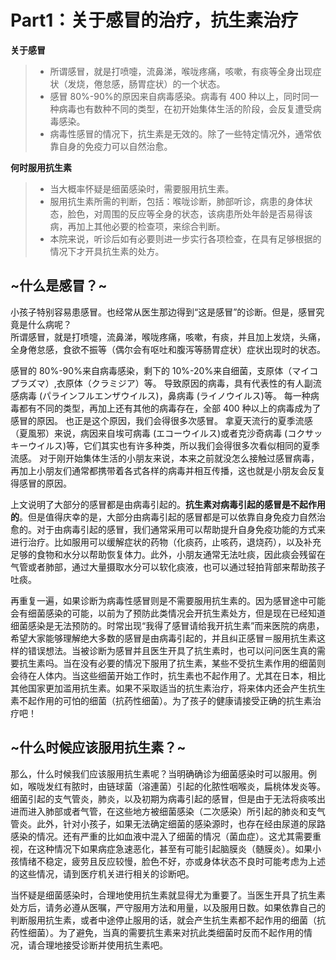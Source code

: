 # Part1：关于感冒的治疗，抗生素治疗

**关于感冒**

> - 所谓感冒，就是打喷嚏，流鼻涕，喉咙疼痛，咳嗽，有痰等全身出现症状（发烧，倦怠感，肠胃症状）的一个状态。
> - 感冒 80%-90%的原因来自病毒感染。病毒有 400 种以上，同时同一种病毒也有数种不同的类型，在初开始集体生活的阶段，会反复遭受病毒感染。
> - 病毒性感冒的情况下，抗生素是无效的。除了一些特定情况外，通常依靠自身的免疫力可以自然治愈。

**何时服用抗生素**

> - 当大概率怀疑是细菌感染时，需要服用抗生素。
> - 服用抗生素所需的判断，包括：喉咙诊断，肺部听诊，病患的身体状态，脸色，对周围的反应等全身的状态，该病患所处年龄是否易得该病，再加上其他必要的检查项，来综合判断。
> - 本院来说，听诊后如有必要则进一步实行各项检查，在具有足够根据的情况下才开具抗生素的处方。

## \~什么是感冒？\~

小孩子特别容易患感冒。也经常从医生那边得到“这是感冒”的诊断。但是，感冒究竟是什么病呢？  
所谓感冒，就是打喷嚏，流鼻涕，喉咙疼痛，咳嗽，有痰，并且加上发烧，头痛，全身倦怠感，食欲不振等（偶尔会有呕吐和腹泻等肠胃症状）症状出现时的状态。

感冒的 80%-90%来自病毒感染，剩下的 10%-20%来自细菌，支原体（マイコプラズマ）,衣原体（クラミジア）等。
导致原因的病毒，具有代表性的有人副流感病毒 (パラインフルエンザウイルス)，鼻病毒 (ライノウイルス)等。
每一种病毒都有不同的类型，再加上还有其他的病毒存在，全部 400 种以上的病毒成为了感冒的原因。
也正是这个原因，我们会得很多次感冒。
拿夏天流行的夏季流感（夏風邪）来说，病因来自埃可病毒 (エコーウイルス)或者克沙奇病毒 (コクサッキーウイルス)等，它们其实也有许多种类，所以我们会得很多次看似相同的夏季流感。
对于刚开始集体生活的小朋友来说，本来之前就没怎么接触过感冒病毒，再加上小朋友们通常都携带着各式各样的病毒并相互传播，这也就是小朋友会反复得感冒的原因。

上文说明了大部分的感冒都是由病毒引起的。**抗生素对病毒引起的感冒是不起作用的**。但是值得庆幸的是，大部分由病毒引起的感冒都是可以依靠自身免疫力自然治愈的。对于由病毒引起的感冒，我们通常采用可以帮助提升自身免疫功能的方式来进行治疗。比如服用可以缓解症状的药物（化痰药，止咳药，退烧药），以及补充足够的食物和水分以帮助恢复体力。此外，小朋友通常无法吐痰，因此痰会残留在气管或者肺部，通过大量摄取水分可以软化痰液，也可以通过轻拍背部来帮助孩子吐痰。

再重复一遍，如果诊断为病毒性感冒则是不需要服用抗生素的。因为感冒途中可能会有细菌感染的可能，以前为了预防此类情况会开抗生素处方，但是现在已经知道细菌感染是无法预防的。时常出现“我得了感冒请给我开抗生素”而来医院的病患，希望大家能够理解绝大多数的感冒是由病毒引起的，并且纠正感冒＝服用抗生素这样的错误想法。当被诊断为感冒并且医生开具了抗生素时，也可以问问医生真的需要抗生素吗。当在没有必要的情况下服用了抗生素，某些不受抗生素作用的细菌则会待在人体内。当这些细菌开始工作时，抗生素也不起作用了。尤其在日本，相比其他国家更加滥用抗生素。如果不采取适当的抗生素治疗，将来体内还会产生抗生素不起作用的可怕的细菌（抗药性细菌）。为了孩子的健康请接受正确的抗生素治疗吧！

## \~什么时候应该服用抗生素？\~

那么，什么时候我们应该服用抗生素呢？当明确确诊为细菌感染时可以服用。例如，喉咙发红有脓时，由链球菌（溶連菌）引起的化脓性咽喉炎，扁桃体发炎等。细菌引起的支气管炎，肺炎，以及初期为病毒引起的感冒，但是由于无法将痰咳出进而进入肺部或者气管，在这些地方被细菌感染（二次感染）所引起的肺炎和支气管炎。此外，针对小孩子，如果无法确定细菌的感染源时，也存在经由尿道的尿路感染的情况。还有严重的比如血液中混入了细菌的情况（菌血症）。这尤其需要重视，在这种情况下如果病症急速恶化，甚至有可能引起脑膜炎（髄膜炎）。如果小孩情绪不稳定，疲劳且反应较慢，脸色不好，亦或身体状态不良时可能考虑为上述的这些情况，请到医疗机关进行相关的诊断吧。

当怀疑是细菌感染时，合理地使用抗生素就显得尤为重要了。当医生开具了抗生素处方后，请务必遵从医嘱，严守服用方法和用量，以及服用日数。如果依靠自己的判断服用抗生素，或者中途停止服用的话，就会产生抗生素都不起作用的细菌（抗药性细菌）。为了避免，当真的需要抗生素来对抗此类细菌时反而不起作用的情况，请合理地接受诊断并使用抗生素吧。
